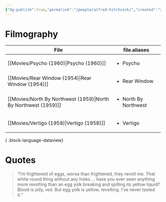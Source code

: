 ```yaml
---
{"dg-publish":true,"permalink":"/people/alfred-hitchcock/","created":"2024-03-20","updated":"2024-06-17"}
---
```



# Filmography

| File                                                               | file.aliases                         |
| ------------------------------------------------------------------ | ------------------------------------ |
| [[Movies/Psycho (1960)\|Psycho (1960)]]                         | <ul><li>Psycho</li></ul>             |
| [[Movies/Rear Window (1954)\|Rear Window (1954)]]               | <ul><li>Rear Window</li></ul>        |
| [[Movies/North By Northwest (1959)\|North By Northwest (1959)]] | <ul><li>North By Northwest</li></ul> |
| [[Movies/Vertigo (1958)\|Vertigo (1958)]]                       | <ul><li>Vertigo</li></ul>            |

{ .block-language-dataview}

# Quotes

> “I’m frightened of eggs, worse than frightened, they revolt me. That white round thing without any holes … have you ever seen anything more revolting than an egg yolk breaking and spilling its yellow liquid? Blood is jolly, red. But egg yolk is yellow, revolting. I’ve never tasted it.”
